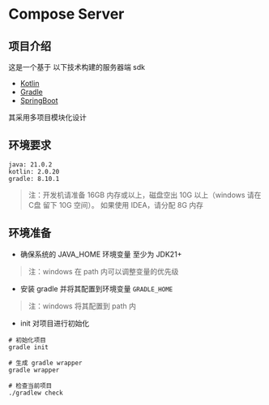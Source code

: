 # Compose Server

## 项目介绍

这是一个基于 以下技术构建的服务器端 sdk

- [Kotlin](https://kotlinlang.org/)
- [Gradle](https://gradle.org/)
- [SpringBoot](https://spring.io/projects/spring-boot)

其采用多项目模块化设计

## 环境要求

```envRequirement
java: 21.0.2
kotlin: 2.0.20
gradle: 8.10.1
```

> 注：开发机请准备 16GB 内存或以上，磁盘空出 10G 以上（windows 请在 C盘 留下 10G
> 空间）。
> 如果使用 IDEA，请分配 8G 内存

## 环境准备

- 确保系统的 JAVA_HOME 环境变量 至少为 JDK21+

> 注：windows 在 path 内可以调整变量的优先级

- 安装 gradle 并将其配置到环境变量 `GRADLE_HOME`

> 注：windows 将其配置到 path 内

- init 对项目进行初始化

```shell
# 初始化项目
gradle init

# 生成 gradle wrapper
gradle wrapper

# 检查当前项目
./gradlew check
```
